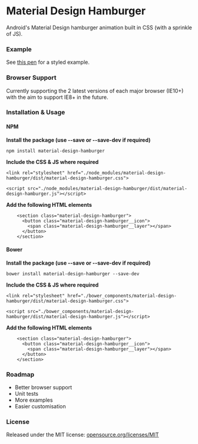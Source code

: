 # Material Design Hamburger

Android's Material Design hamburger animation built in CSS (with a sprinkle of JS).

### Example

See [this pen][1] for a styled example.

### Browser Support

Currently supporting the 2 latest versions of each major browser (IE10+) with the aim to support IE8+ in the future.

### Installation & Usage

#### NPM

__Install the package (use --save or --save-dev if required)__

`npm install material-design-hamburger`

__Include the CSS & JS where required__

`<link rel="stylesheet" href="./node_modules/material-design-hamburger/dist/material-design-hamburger.css">`

`<script src="./node_modules/material-design-hamburger/dist/material-design-hamburger.js"></script>`

__Add the following HTML elements__

	    <section class="material-design-hamburger">
	      <button class="material-design-hamburger__icon">
	        <span class="material-design-hamburger__layer"></span>
	      </button>
	    </section>

#### Bower

__Install the package (use --save or --save-dev if required)__

`bower install material-design-hamburger --save-dev`

__Include the CSS & JS where required__

`<link rel="stylesheet" href="./bower_components/material-design-hamburger/dist/material-design-hamburger.css">`

`<script src="./bower_components/material-design-hamburger/dist/material-design-hamburger.js"></script>`

__Add the following HTML elements__

	    <section class="material-design-hamburger">
	      <button class="material-design-hamburger__icon">
	        <span class="material-design-hamburger__layer"></span>
	      </button>
	    </section>

### Roadmap

* Better browser support
* Unit tests
* More examples
* Easier customisation

### License

Released under the MIT license: [opensource.org/licenses/MIT][2]

  [1]: http://codepen.io/swirlycheetah/pen/cFtzb
  [2]: http://opensource.org/licenses/MIT
